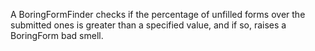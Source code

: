 A BoringFormFinder checks if the percentage of unfilled forms over the submitted ones is greater than a specified value, and if so, raises a BoringForm bad smell.

